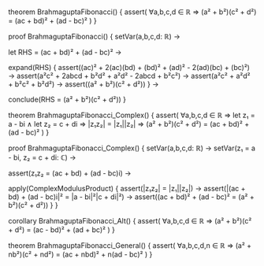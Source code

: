theorem BrahmaguptaFibonacci() {
  assert(
    ∀a,b,c,d ∈ ℝ ⇒ 
    (a² + b²)(c² + d²) = (ac + bd)² + (ad - bc)²
  )
}

proof BrahmaguptaFibonacci() {
  setVar(a,b,c,d: ℝ) →
  
  let RHS = (ac + bd)² + (ad - bc)² →
  
  expand(RHS) {
    assert((ac)² + 2(ac)(bd) + (bd)² + (ad)² - 2(ad)(bc) + (bc)²) →
    assert(a²c² + 2abcd + b²d² + a²d² - 2abcd + b²c²) →
    assert(a²c² + a²d² + b²c² + b²d²) →
    assert((a² + b²)(c² + d²))
  } →
  
  conclude(RHS = (a² + b²)(c² + d²))
}

theorem BrahmaguptaFibonacci_Complex() {
  assert(
    ∀a,b,c,d ∈ ℝ ⇒
    let z₁ = a - bi ∧ 
    let z₂ = c + di ⇒
    |z₁z₂| = |z₁||z₂| ⇒
    (a² + b²)(c² + d²) = (ac + bd)² + (ad - bc)²
  )
}

proof BrahmaguptaFibonacci_Complex() {
  setVar(a,b,c,d: ℝ) →
  setVar(z₁ = a - bi, z₂ = c + di: ℂ) →
  
  assert(z₁z₂ = (ac + bd) + (ad - bc)i) →
  
  apply(ComplexModulusProduct) {
    assert(|z₁z₂| = |z₁||z₂|) →
    assert(|(ac + bd) + (ad - bc)i|² = |a - bi|²|c + di|²) →
    assert((ac + bd)² + (ad - bc)² = (a² + b²)(c² + d²))
  }
}

corollary BrahmaguptaFibonacci_Alt() {
  assert(
    ∀a,b,c,d ∈ ℝ ⇒
    (a² + b²)(c² + d²) = (ac - bd)² + (ad + bc)²
  )
}

theorem BrahmaguptaFibonacci_General() {
  assert(
    ∀a,b,c,d,n ∈ ℝ ⇒
    (a² + nb²)(c² + nd²) = (ac + nbd)² + n(ad - bc)²
  )
}
